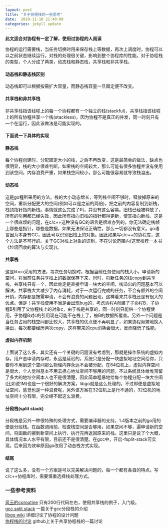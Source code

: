 ```yaml
---
layout: post
title: "关于协程栈的一些思考"
date:  2019-11-10 21:40:00
categories: jekyll update
---
```

**此文适合对协程有一定了解，使用过协程的人阅读**  

协程的运行需要栈，当任务切换时用来保存栈上等数据，再次上调度时，协程可以以之前状态继续运行。对栈的处理很关键，影响到整个协程库的性能。对于协程栈的类型，个人分成了两类，动态栈和静态栈，共享栈和非共享栈。

#### 动态栈和静态栈区别
动态栈即可以根据按需扩大容量，而静态栈容量一旦固定便不改变。
#### 共享栈和非共享栈
非共享栈指该线程上的每一个协程都有一个独立的栈(stackful)，共享栈指该线程上的所有协程共享一个栈(stackless)，因为协程不是真正的并发，同一时刻只有一个在运行，因此该做法是可能实现的。

#### 下面说一下具体的实现

#### 静态栈
每个协程创建时，分配固定大小的栈，之后不再改变，这是最简单的做法，缺点也很明显，栈的大小很难判断，如果栈的空间较大，那么可能有很多协程并没有使用到该空间，内存浪费严重，如果栈空间较小，那么可能很容易就导致栈溢出。

#### 动态栈
这是go程所采用的方法，栈的大小动态增长，等到栈空间不够时，释放掉原来的空间，重新分配更大的空间(例如可以是之前的两倍)，把之前的内容复制到新栈，栈顶指针指向新栈。事情就这么完成了吗，并没有这么容易。旧栈已经被释放了，所有的引用都已经失效，因此所有指向旧栈的指针都得更新，使其指向新栈，这是一个很麻烦的问题，在c/c++这种没有GC的语言是很难办到的，你无法确定栈帧上哪些是指针，哪些是数据，如果无法保证正确性，那么一切都没有意义。go语言因为本身有GC，因此可以识别出栈上的对象。因此如果写c/c++的协程库，这个方法是不可行的。关于GC对栈上对象的识别，不在讨论范围内(这里推荐一本书《垃圾回收的算法与实现》)。

#### 共享栈
这是libco采用的方法，每次任务切换时，根据当前任务使用的栈大小，申请新的空间，将当前任务共享栈上的数据保存下来，同时，将新任务的栈copy到共享栈，共享栈只有一个，因此肯定是直接申请一块大的空间，栈溢出的问题基本可以解决。共享栈大大减少了内存消耗，对于一次运行完成的任务，不会有额外的空间开销，内存都是按需申请，不会有浪费的问题出现，这样看来共享栈还是有很大的优点。但是！共享栈使用不当是会出现bug的，考虑协程A创建了子协程B，子协程B引用了父协程栈上的对象c，由于栈是共享的，同一时刻只能供一个协程使用，子协程B对c的引用现在可能不在栈上了，被B的数据所覆盖。另外一个问题是当任务占用的栈空间都比较大，共享栈的优点便不再明显了，如果协程频繁地换入换出，每次都要经历两次copy，这样带来的cpu消耗会很大，反而降低了性能。

#### 虚拟内存机制
上面说了这么多，其实还有一个关键的问题没有考虑到，那就是操作系统的虚拟内存。用户态申请内存时，永远是延迟的，系统只是分配一块虚拟地址空间给你，只要你不用到这个空间那么物理内存永远不会被分配，在64位机上，虚拟内存空间是很大，个人觉得基本不用去担心地址空间不够用的问题，不过系统具体给堆预留了多大的地址空间本人也不是很清楚，因此简单粗暴地给每个协程分配一块大空间(比如说1M)也是一个很好的解决方案，libgo就是这么处理的。不过即便是虚拟地址空间，感觉也是一种浪费呢，另外该方案在32位机上是行不通的，32位机的地址空间十分有限，完全经不起这么浪费。

#### 分段栈(split stack)
分段栈是另外一种很特殊的处理方式，需要编译器的支持。1.4版本之前的go用的便是分段栈。在函数调用前，检查栈空间是否够用，如果空间不够，遍申请新的空间，将函数的挪到新空间上执行，执行完再返回原来的栈。这里只是说了个大概，具体情况本人水平有限，目前还不是很清楚。在gcc中，开启-fsplit-stack可实现。后来因为效率原因go改用了动态栈方式实现。

#### 结尾
说了这么多，没有一个方案是可以完美解决问题的，每一个都有各自的特点。写c/c++协程库时，需要慎重选择栈处理方式。

### 一些参考资料
[风云的coroutine](https://github.com/cloudwu/coroutine) 只有200行代码左右，使用共享栈的例子，入门级。  
[gcc split stack](https://gcc.gnu.org/wiki/SplitStacks) 一篇关于gcc分段栈的介绍  
[libgo wiki](https://github.com/yyzybb537/libgo/wiki/Why-cpp-coroutine%3F-Why-libgo%3F) 详细讨论了协程的设计问题  
[协程栈的讨论](https://github.com/Tencent/libco/issues/80) github上关于共享协程栈的一篇讨论
